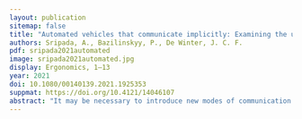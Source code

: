 ```yaml
---
layout: publication
sitemap: false
title: "Automated vehicles that communicate implicitly: Examining the use of lateral position within the lane"
authors: Sripada, A., Bazilinskyy, P., De Winter, J. C. F.
pdf: sripada2021automated
image: sripada2021automated.jpg
display: Ergonomics, 1–13
year: 2021
doi: 10.1080/00140139.2021.1925353
suppmat: https://doi.org/10.4121/14046107
abstract: "It may be necessary to introduce new modes of communication between automated vehicles (AVs) and pedestrians. This research proposes using the AV’s lateral deviation within the lane to communicate if the AV will yield to the pedestrian. In an online experiment, animated video clips depicting an approaching AV were shown to participants. Each of 1104 participants viewed 28 videos twice in random order. The videos differed in deviation magnitude, deviation onset, turn indicator usage, and deviation-yielding mapping. Participants had to press and hold a key as long as they felt safe to cross, and report the perceived intuitiveness of the AV’s behaviour after each trial. The results showed that the AV moving towards the pedestrian to indicate yielding and away to indicate continuing driving was more effective than the opposite combination. Furthermore, the turn indicator was regarded as intuitive for signalling that the AV will yield. Practitioner summary: Future automated vehicles (AVs) may have to communicate with vulnerable road users. Many researchers have explored explicit communication via text messages and led strips on the outside of the AV. The present study examines the viability of implicit communication via the lateral movement of the AV."
---
```

